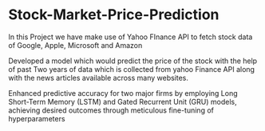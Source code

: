 # Stock-Market-Price-Prediction

In this Project we have make use of Yahoo FInance API to fetch stock data of Google, Apple, Microsoft and Amazon

Developed a model which would predict the price of the stock with the help of past Two years of data which is collected from yahoo Finance API along with the news articles available across many websites.

Enhanced predictive accuracy for two major firms by employing Long Short-Term Memory (LSTM) and Gated Recurrent Unit (GRU) models, achieving desired outcomes through meticulous fine-tuning of hyperparameters

